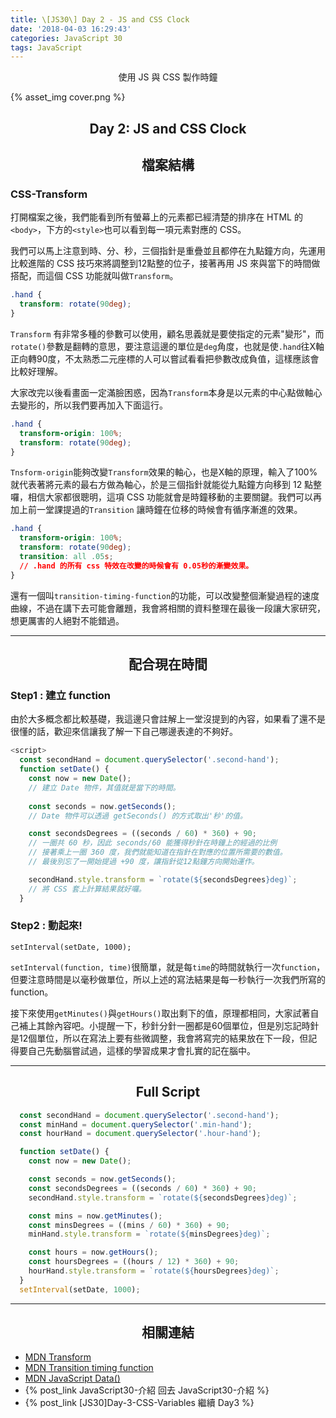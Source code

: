 ```yaml
---
title: \[JS30\] Day 2 - JS and CSS Clock
date: '2018-04-03 16:29:43'
categories: JavaScript 30
tags: JavaScript
---
```

<center>使用 JS 與 CSS 製作時鐘</center>

<!-- more -->

{% asset_img cover.png %}

## <center>Day 2: JS and CSS Clock</center>

## <center>檔案結構</center>
### CSS-Transform
打開檔案之後，我們能看到所有螢幕上的元素都已經清楚的排序在 HTML 的`<body>`，下方的`<style>`也可以看到每一項元素對應的 CSS。

我們可以馬上注意到時、分、秒，三個指針是重疊並且都停在九點鐘方向，先運用比較進階的 CSS 技巧來將調整到12點整的位子，接著再用 JS 來與當下的時間做搭配，而這個 CSS 功能就叫做`Transform`。

```css
.hand {
  transform: rotate(90deg);
}
```
`Transform` 有非常多種的參數可以使用，顧名思義就是要使指定的元素"變形"，而`rotate()`參數是翻轉的意思，要注意這邊的單位是`deg`角度，也就是使`.hand`往X軸正向轉90度，不太熟悉二元座標的人可以嘗試看看把參數改成負值，這樣應該會比較好理解。

大家改完以後看畫面一定滿臉困惑，因為`Transform`本身是以元素的中心點做軸心去變形的，所以我們要再加入下面這行。
```css
.hand {
  transform-origin: 100%;
  transform: rotate(90deg);
}
```
`Tnsform-origin`能夠改變`Transform`效果的軸心，也是X軸的原理，輸入了100%就代表著將元素的最右方做為軸心，於是三個指針就能從九點鐘方向移到 12 點整囉，相信大家都很聰明，這項 CSS 功能就會是時鐘移動的主要關鍵。我們可以再加上前一堂課提過的`Transition` 讓時鐘在位移的時候會有循序漸進的效果。
```css
.hand {
  transform-origin: 100%;
  transform: rotate(90deg);
  transition: all .05s; 
  // .hand 的所有 css 特效在改變的時候會有 0.05秒的漸變效果。
}
```
還有一個叫`transition-timing-function`的功能，可以改變整個漸變過程的速度曲線，不過在講下去可能會離題，我會將相關的資料整理在最後一段讓大家研究，想更厲害的人絕對不能錯過。

---

## <center>配合現在時間</center>
### Step1 : 建立 function
由於大多概念都比較基礎，我這邊只會註解上一堂沒提到的內容，如果看了還不是很懂的話，歡迎來信讓我了解一下自己哪邊表達的不夠好。
```js
<script>
  const secondHand = document.querySelector('.second-hand');
  function setDate() {
    const now = new Date();
    // 建立 Date 物件，其值就是當下的時間。
    
    const seconds = now.getSeconds();
    // Date 物件可以透過 getSeconds() 的方式取出'秒'的值。

    const secondsDegrees = ((seconds / 60) * 360) + 90;
    // 一圈共 60 秒，因此 seconds/60 能獲得秒針在時鐘上的經過的比例
    // 接著乘上一圈 360 度，我們就能知道在指針在對應的位置所需要的數值。
    // 最後別忘了一開始提過 +90 度，讓指針從12點鐘方向開始運作。

    secondHand.style.transform = `rotate(${secondsDegrees}deg)`;
    // 將 CSS 套上計算結果就好囉。
  }
```

### Step2 : 動起來!
```JS
setInterval(setDate, 1000);
```
`setInterval(function, time)`很簡單，就是每`time`的時間就執行一次`function`，但要注意時間是以毫秒做單位，所以上述的寫法結果是每一秒執行一次我們所寫的 function。

接下來使用`getMinutes()`與`getHours()`取出剩下的值，原理都相同，大家試著自己補上其餘內容吧。小提醒一下，秒針分針一圈都是60個單位，但是別忘記時針是12個單位，所以在寫法上要有些微調整，我會將寫完的結果放在下一段，但記得要自己先動腦嘗試過，這樣的學習成果才會扎實的記在腦中。

---

## <center>Full Script</center>
```js
  const secondHand = document.querySelector('.second-hand');
  const minHand = document.querySelector('.min-hand');
  const hourHand = document.querySelector('.hour-hand');

  function setDate() {
    const now = new Date();

    const seconds = now.getSeconds();
    const secondsDegrees = ((seconds / 60) * 360) + 90;
    secondHand.style.transform = `rotate(${secondsDegrees}deg)`;

    const mins = now.getMinutes();
    const minsDegrees = ((mins / 60) * 360) + 90;
    minHand.style.transform = `rotate(${minsDegrees}deg)`;

    const hours = now.getHours();
    const hoursDegrees = ((hours / 12) * 360) + 90;
    hourHand.style.transform = `rotate(${hoursDegrees}deg)`;
  }
  setInterval(setDate, 1000);
```

---

## <center>相關連結</center>
- [MDN Transform](https://developer.mozilla.org/zh-TW/docs/Web/CSS/transform)
- [MDN Transition timing function](https://developer.mozilla.org/zh-TW/docs/Web/CSS/transition-timing-function)
- [MDN JavaScript Data()](https://developer.mozilla.org/zh-TW/docs/Web/JavaScript/Reference/Global_Objects/Date)
- {% post_link JavaScript30-介紹 回去 JavaScript30-介紹 %}
- {% post_link [JS30]Day-3-CSS-Variables 繼續 Day3 %}